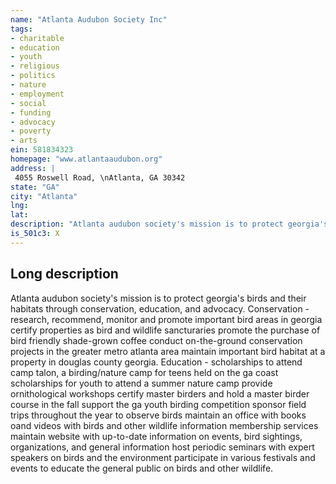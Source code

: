 ```yaml
---
name: "Atlanta Audubon Society Inc"
tags:
- charitable
- education
- youth
- religious
- politics
- nature
- employment
- social
- funding
- advocacy
- poverty
- arts
ein: 581834323
homepage: "www.atlantaaudubon.org"
address: |
 4055 Roswell Road, \nAtlanta, GA 30342
state: "GA"
city: "Atlanta"
lng: 
lat: 
description: "Atlanta audubon society's mission is to protect georgia's birds and their habitats through conservation, education, and advocacy. "
is_501c3: X
---
```


## Long description

Atlanta audubon society's mission is to protect georgia's birds and their habitats through conservation, education, and advocacy. Conservation - research, recommend, monitor and promote important bird areas in georgia certify properties as bird and wildlife sancturaries promote the purchase of bird friendly shade-grown coffee conduct on-the-ground conservation projects in the greater metro atlanta area maintain important bird habitat at a property in douglas county georgia. Education - scholarships to attend camp talon, a birding/nature camp for teens held on the ga coast scholarships for youth to attend a summer nature camp provide ornithological workshops certify master birders and hold a master birder course in the fall support the ga youth birding competition sponsor field trips throughout the year to observe birds maintain an office with books oand videos with birds and other wildlife information membership services maintain website with up-to-date information on events, bird sightings, organizations, and general information host periodic seminars with expert speakers on birds and the environment participate in various festivals and events to educate the general public on birds and other wildlife. 
